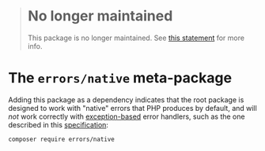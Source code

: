 > # No longer maintained
>
> This package is no longer maintained. See [this statement] for more info.
>
> [this statement]: https://gist.github.com/ezzatron/713a548735febe3d76f8ca831bc895c0

# The `errors/native` meta-package

Adding this package as a dependency indicates that the root package is designed
to work with "native" errors that PHP produces by default, and will *not* work
correctly with [exception-based] error handlers, such as the one described in
this [specification]:

    composer require errors/native

[exception-based]: https://github.com/php-errors/exceptions
[specification]: https://github.com/php-errors/specification/blob/master/exception-based-error-handler.md
